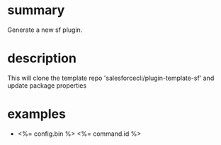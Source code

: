 # summary

Generate a new sf plugin.

# description

This will clone the template repo 'salesforcecli/plugin-template-sf' and update package properties

# examples

- <%= config.bin %> <%= command.id %>
